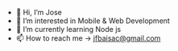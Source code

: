 - 👋 Hi, I’m Jose
- 👀 I’m interested in Mobile & Web Development
- 🌱 I’m currently learning Node js
- 📫 How to reach me -> jfbaisac@gmail.com

<!---
JosFern/JosFern is a ✨ special ✨ repository because its `README.md` (this file) appears on your GitHub profile.
You can click the Preview link to take a look at your changes.
--->
